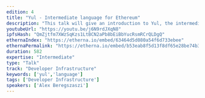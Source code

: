 ```yaml
---
edition: 4
title: "Yul - Intermediate language for Ethereum"
description: "This talk will give an introduction to Yul, the intermediate language developed by the Solidity team. We'll go through the motivation, design decisions and progress of implementation. Yul is designed to have multiple targets, EVM and ewasm, and support multiple languages as a frontend. We'll touch on languages using it (Flint, LLL) and what is ahead in order to support it in Solidity."
youtubeUrl: "https://youtu.be/j6N9rdJXqN8"
ipfsHash: "QmZjtfm7XWzSqKzs1LtBCN2aPb8bEiBbYucRsmRCrQLDgQ"
ethernaIndex: "https://etherna.io/embed/63464d5d080a54f6d733ebee"
ethernaPermalink: "https://etherna.io/embed/b53eab8f5d13f8df65e28be74b369b350ec221215f54c20fd2ae0ee28c09ab64"
duration: 582
expertise: "Intermediate"
type: "Talk"
track: "Developer Infrastructure"
keywords: ['yul','language']
tags: ['Developer Infrastructure']
speakers: ['Alex Beregszaszi']
---
```

